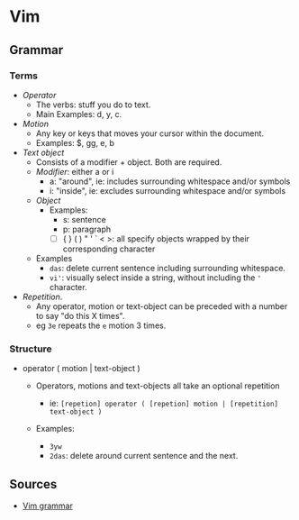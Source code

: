 # Vim

## Grammar

### Terms
- *Operator*
  - The verbs: stuff you do to text.
  - Main Examples: d, y, c.
- *Motion*
  - Any key or keys that moves your cursor within the document.
  - Examples: $, gg, e, b
- *Text object*
  - Consists of a modifier + object. Both are required.
  - *Modifier*: either a or i
    - a: "around", ie: includes surrounding whitespace and/or symbols
    - i: "inside", ie: excludes surrounding whitespace and/or symbols
  - *Object*
    - Examples:
      - s: sentence 
      - p: paragraph
      - [ ] { } ( ) " ' ` < >: all specify objects wrapped by their corresponding character
  - Examples
    - `das`: delete current sentence including surrounding whitespace.
    - `vi'`: visually select inside a string, without including the `'` character.
- *Repetition*.
  - Any operator, motion or text-object can be preceded with a number to say "do this X times".
  - eg `3e` repeats the `e` motion 3 times.

### Structure

- operator ( motion | text-object )
  - Operators, motions and text-objects all take an optional repetition
    - ie: `[repetion] operator ( [repetion] motion | [repetition] text-object )`

  - Examples:
    - `3yw`
    - `2das`: delete around current sentence and the next.

## Sources
- [Vim grammar](https://takac.github.io/2013/01/30/vim-grammar/)
